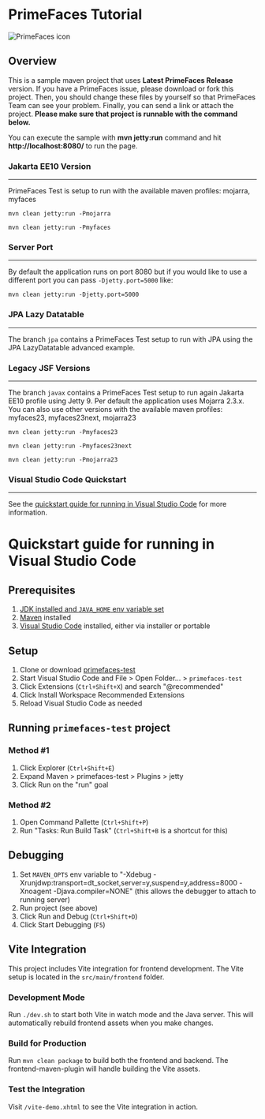 # PrimeFaces Tutorial

![PrimeFaces icon](https://www.primefaces.org/wp-content/uploads/2016/10/prime_logo_new.png)

## Overview

This is a sample maven project that uses <strong>Latest PrimeFaces Release</strong> version. If you have a PrimeFaces issue, please download or fork this project. Then, you should change these files by yourself so that PrimeFaces Team can see your problem. Finally, you can send a link or attach the project. <strong>Please make sure that project is runnable with the command below.</strong>

You can execute the sample with <strong>mvn jetty:run</strong> command and hit <strong>http://localhost:8080/</strong> to run the page.

### Jakarta EE10 Version
***

PrimeFaces Test is setup to run with the available maven profiles: mojarra, myfaces

`mvn clean jetty:run -Pmojarra`

`mvn clean jetty:run -Pmyfaces`

### Server Port
***

By default the application runs on port 8080 but if you would like to use a different port you can pass `-Djetty.port=5000` like:

`mvn clean jetty:run -Djetty.port=5000`


### JPA Lazy Datatable
***

The branch `jpa` contains a PrimeFaces Test setup to run with JPA using the JPA LazyDatatable advanced example.

### Legacy JSF Versions
***

The branch `javax` contains a PrimeFaces Test setup to run again Jakarta EE10 profile using Jetty 9. Per default the application uses Mojarra 2.3.x.
You can also use other versions with the available maven profiles: myfaces23, myfaces23next, mojarra23

`mvn clean jetty:run -Pmyfaces23`

`mvn clean jetty:run -Pmyfaces23next`

`mvn clean jetty:run -Pmojarra23`

### Visual Studio Code Quickstart
***

See the [quickstart guide for running in Visual Studio Code](./vscode-quickstart.md) for more information.

# Quickstart guide for running in Visual Studio Code

## Prerequisites

1. [JDK installed and `JAVA_HOME` env variable set](https://github.com/redhat-developer/vscode-java/wiki/JDK-Requirements)
2. [Maven](https://maven.apache.org/install.html) installed
3. [Visual Studio Code](https://code.visualstudio.com/docs/setup/setup-overview) installed, either via installer or portable

## Setup

1. Clone or download [primefaces-test](https://github.com/primefaces/primefaces-test)
2. Start Visual Studio Code and File > Open Folder... > `primefaces-test`
3. Click Extensions (`Ctrl+Shift+X`) and search "@recommended"
4. Click Install Workspace Recommended Extensions
5. Reload Visual Studio Code as needed

## Running `primefaces-test` project

### Method #1
1. Click Explorer (`Ctrl+Shift+E`)
2. Expand Maven > primefaces-test > Plugins > jetty
3. Click Run on the "run" goal

### Method #2
1. Open Command Pallette (`Ctrl+Shift+P`)
2. Run "Tasks: Run Build Task" (`Ctrl+Shift+B` is a shortcut for this)

## Debugging

1. Set `MAVEN_OPTS` env variable to "-Xdebug -Xrunjdwp:transport=dt_socket,server=y,suspend=y,address=8000 -Xnoagent -Djava.compiler=NONE" (this allows the debugger to attach to running server)
2. Run project (see above)
3. Click Run and Debug (`Ctrl+Shift+D`)
4. Click Start Debugging (`F5`)
## Vite Integration

This project includes Vite integration for frontend development. The Vite setup is located in the `src/main/frontend` folder.

### Development Mode

Run `./dev.sh` to start both Vite in watch mode and the Java server. This will automatically rebuild frontend assets when you make changes.

### Build for Production

Run `mvn clean package` to build both the frontend and backend. The frontend-maven-plugin will handle building the Vite assets.

### Test the Integration

Visit `/vite-demo.xhtml` to see the Vite integration in action.
